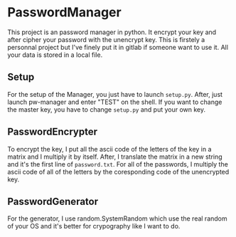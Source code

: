 # PasswordManager

This project is an password manager in python. It encrypt your key and after cipher your password with the unencrypt key.
This is firstely a personnal project but I've finely put it in gitlab if someone want to use it.
All your data is stored in a local file.

## Setup

For the setup of the Manager, you just have to launch `setup.py`. After, just launch pw-manager and enter "TEST" on the shell.
If you want to change the master key, you have to change `setup.py` and put your own key.

## PasswordEncrypter

To encrypt the key, I put all the ascii code of the letters of the key in a matrix and I multiply it by itself. After, I translate the matrix in a new string and it's the first line of `password.txt`.
For all of the passwords, I multiply the ascii code of all of the letters by the coresponding code of the unencrypted key. 

## PasswordGenerator

For the generator, I use random.SystemRandom which use the real random of your OS and it's better for crypography like I want to do. 
